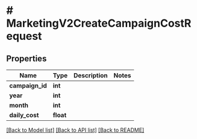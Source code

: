 # # MarketingV2CreateCampaignCostRequest

## Properties

Name | Type | Description | Notes
------------ | ------------- | ------------- | -------------
**campaign_id** | **int** |  |
**year** | **int** |  |
**month** | **int** |  |
**daily_cost** | **float** |  |

[[Back to Model list]](../../README.md#models) [[Back to API list]](../../README.md#endpoints) [[Back to README]](../../README.md)
